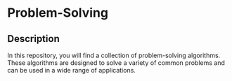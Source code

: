# Problem-Solving
## Description
In this repository, you will find a collection of problem-solving algorithms. These algorithms are designed to solve a variety of common problems and can be used in a wide range of applications.
